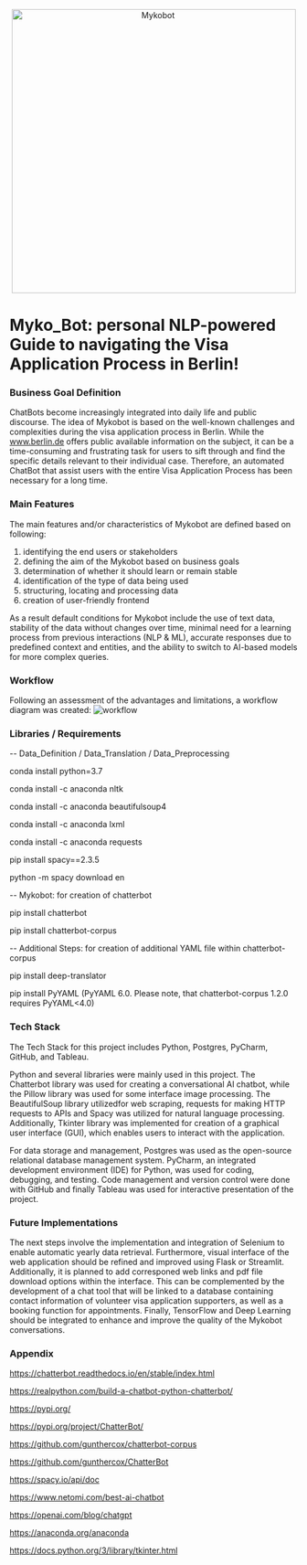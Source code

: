 <p align="center">
  <img width="497" alt="Mykobot" src="https://user-images.githubusercontent.com/51316424/229366164-5d0d1244-4779-4422-bb42-c68a0f2e2609.png">
</p>

# Myko_Bot: personal NLP-powered Guide to navigating the Visa Application Process in Berlin!

### Business Goal Definition
ChatBots become increasingly integrated into daily life and public discourse. The idea of Mykobot is based on the well-known challenges and complexities during the visa application process in Berlin. While the www.berlin.de offers public available information on the subject, it can be a time-consuming and frustrating task for users to sift through and find the specific details relevant to their individual case. Therefore, an automated ChatBot that assist users with the entire Visa Application Process has been necessary for a long time.

### Main Features
The main features and/or characteristics of Mykobot are defined based on following:

1. identifying the end users or stakeholders
2. defining the aim of the Mykobot based on business goals
3. determination of whether it should learn or remain stable
4. identification of the type of data being used
5. structuring, locating and processing data
6. creation of user-friendly frontend

As a result default conditions for Mykobot include the use of text data, stability of the data without changes over time, minimal need for a learning process from previous interactions (NLP & ML), accurate responses due to predefined context and entities, and the ability to switch to AI-based models for more complex queries.

### Workflow
Following an assessment of the advantages and limitations, a workflow diagram was created:
![workflow](https://user-images.githubusercontent.com/51316424/229366152-cb2f8b36-8f58-41c3-91cc-a8bba4149b01.jpg)

### Libraries / Requirements
-- Data_Definition / Data_Translation / Data_Preprocessing

conda install python=3.7

conda install -c anaconda nltk

conda install -c anaconda beautifulsoup4

conda install -c anaconda lxml

conda install -c anaconda requests

pip install spacy==2.3.5

python -m spacy download en

-- Mykobot: for creation of chatterbot

pip install chatterbot

pip install chatterbot-corpus

-- Additional Steps: for creation of additional YAML file within chatterbot-corpus

pip install deep-translator

pip install PyYAML (PyYAML 6.0. Please note, that chatterbot-corpus 1.2.0 requires PyYAML<4.0)

### Tech Stack
The Tech Stack for this project includes Python, Postgres, PyCharm, GitHub, and Tableau.

Python and several libraries were mainly used in this project. The Chatterbot library was used for creating a conversational AI chatbot, while the Pillow library was used for some interface image processing. The BeautifulSoup library utilizedfor web scraping, requests for making HTTP requests to APIs and Spacy was utilized for natural language processing. Additionally, Tkinter library was implemented for creation of a graphical user interface (GUI), which enables users to interact with the application.

For data storage and management, Postgres was used as the open-source relational database management system. PyCharm, an integrated development environment (IDE) for Python, was used for coding, debugging, and testing. Code management and version control were done with GitHub and finally Tableau was used for interactive presentation of the project.

### Future Implementations
The next steps involve the implementation and integration of Selenium to enable automatic yearly data retrieval. Furthermore, visual interface of the web application should be refined and improved using Flask or Streamlit. Additionally, it is planned to add corresponed web links and pdf file download options within the interface. This can be complemented by the development of a chat tool that will be linked to a database containing contact information of volunteer visa application supporters, as well as a booking function for appointments. Finally, TensorFlow and Deep Learning should be integrated to enhance and improve the quality of the Mykobot conversations.

### Appendix
https://chatterbot.readthedocs.io/en/stable/index.html

https://realpython.com/build-a-chatbot-python-chatterbot/

https://pypi.org/

https://pypi.org/project/ChatterBot/

https://github.com/gunthercox/chatterbot-corpus

https://github.com/gunthercox/ChatterBot

https://spacy.io/api/doc

https://www.netomi.com/best-ai-chatbot

https://openai.com/blog/chatgpt

https://anaconda.org/anaconda

https://docs.python.org/3/library/tkinter.html
